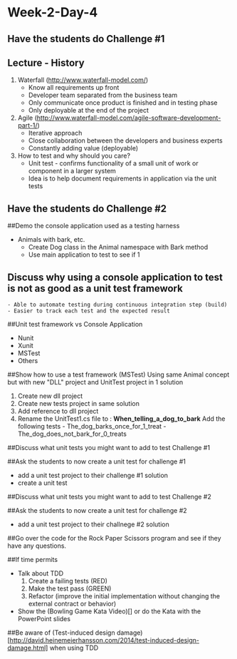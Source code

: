# Week-2-Day-4

## Have the students do Challenge #1

## Lecture - History
1. Waterfall (http://www.waterfall-model.com/) 
	- Know all requirements up front
	- Developer team separated from the business team
	- Only communicate once product is finished and in testing phase
	- Only deployable at the end of the project
2. Agile (http://www.waterfall-model.com/agile-software-development-part-1/)
	- Iterative approach
	- Close collaboration between the developers and business experts
	- Constantly adding value (deployable)
3. How to test and why should you care?
	- Unit test - confirms functionality of a small unit of work or component in a larger system
	- Idea is to help document requirements in application via the unit tests

## Have the students do Challenge #2

##Demo the console application used as a testing harness
- Animals with bark, etc.
	- Create Dog class in the Animal namespace with Bark method
	- Use main application to test to see if 1

## Discuss why using a console application to test is not as good as a unit test framework
	- Able to automate testing during continuous integration step (build)
	- Easier to track each test and the expected result

##Unit test framework vs Console Application
- Nunit
- Xunit
- MSTest
- Others

##Show how to use a test framework (MSTest)
Using same Animal concept but with new "DLL" project and UnitTest project in 1 solution
1. Create new dll project
2. Create new tests project in same solution
3. Add reference to dll project
4. Rename the UnitTest1.cs file to : **When_telling_a_dog_to_bark**
	Add the following tests
		- The_dog_barks_once_for_1_treat
		- The_dog_does_not_bark_for_0_treats

##Discuss what unit tests you might want to add to test Challenge #1

##Ask the students to now create a unit test for challenge #1
- add a unit test project to their challenge #1 solution
- create a unit test

##Discuss what unit tests you might want to add to test Challenge #2

##Ask the students to now create a unit test for challenge #2
- add a unit test project to their challnege #2 solution

##Go over the code for the Rock Paper Scissors program and see if they have any questions.

##If time permits
- Talk about TDD 
	1. Create a failing tests (RED)
	2. Make the test pass (GREEN)
	3. Refactor (improve the initial implementation without changing the external contract or behavior)
- Show the (Bowling Game Kata Video)[] or do the Kata with the PowerPoint slides

##Be aware of (Test-induced design damage)[http://david.heinemeierhansson.com/2014/test-induced-design-damage.html] when using TDD